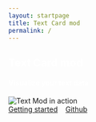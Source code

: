 ```yaml
---
layout: startpage
title: Text Card mod
permalink: /
---
```

<div class="text-center">
<h2 class="display-1 mt-0 mt-md-5 pb-4" style="color: white;"> Text Card mod </h2>
<h4 style="color: white;"> Visualize your text data</h4>
<img src="{{ site.baseurl }}/assets/images/text-card5.png" class="rounded shadow-new" alt="Text Mod in action">
<div class="pt-3 lead">
<div class="mx-auto">
<a class="btn btn-primary" href="{{ site.baseurl }}/pages/home.md">Getting started</a>&nbsp;&nbsp;&nbsp;&nbsp;<a class="btn btn-warning" href="https://github.com/hajke-gu/text-mod">Github</a>
</div>
</div>

</div>


